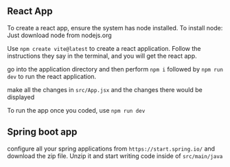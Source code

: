 ## React App

To create a react app, ensure the system has node installed.
To install node:
Just download node from nodejs.org

Use `npm create vite@latest` to create a react application. Follow the instructions they say in the terminal, and you will get the react app.

go into the application directory and then perform `npm i` followed by `npm run dev` to run the react application.

make all the changes in `src/App.jsx` and the changes there would be displayed

To run the app once you coded, use `npm run dev`

## Spring boot app

configure all your spring applications from `https://start.spring.io/` and download the zip file. Unzip it and start writing code inside of `src/main/java`
